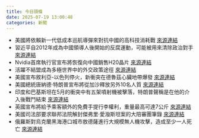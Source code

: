 ```yaml
---
title: 今日頭條
date: 2025-07-19 13:00:48
categories: 新聞            
---
```

- 美國將依賴新一代低成本巡航導彈來對抗中國的高科技消耗戰 [來源連結](https://asiatimes.com/2025/07/us-banking-on-cheap-missiles-to-narrow-china-war-gap/)
- 習近平自2012年成為中國領導人後開始的反腐運動，可能被用來清除政治對手 [來源連結](https://asiatimes.com/2025/07/signs-mount-xi-under-pressure-to-cede-some-power/)
- Nvidia首席執行官宣布將恢復向中國銷售H20晶片 [來源連結](https://asiatimes.com/2025/07/chinese-worry-nvidia-h20-chips-are-poisoned-wine-for-ai-industry/)
- 活躍不結盟成為多極世界中的外交政策途徑 [來源連結](https://asiatimes.com/2025/07/active-nonaligment-on-the-march-in-a-multipolar-world/)
- 美國宣布敘利亞-以色列停火，新衝突在德魯茲心臟地帶爆發 [來源連結](https://www.thehindu.com/news/the-hindu-morning-digest-july-19-2025/article69829085.ece)
- 美國總統唐納德·特朗普宣布將從加沙釋放另外10名人質 [來源連結](https://www.theguardian.com/world/live/2025/jul/19/israel-gaza-war-syria-middle-east-latest-news-hamas-benjamin-netanyahu-hostages)
- 印度和巴基斯坦在5月的衝突中有五架噴射機被擊落，特朗普聲稱是在他的介入後戰鬥結束 [來源連結](https://www.thehindu.com/news/international/five-jets-shot-down-during-india-pakistan-conflict-claims-us-president-donald-trump/article69830448.ece)
- 英國宣布將給予乘客額外的免費手提行李權利，重量最高可達7公斤 [來源連結](https://www.theguardian.com/business/2025/jul/19/from-liquids-to-border-queues-how-changes-at-uk-airports-will-affect-your-trip)
- 美國司法部要求聯邦法院解封傑弗里·愛潑斯坦案的大陪審團筆錄 [來源連結](https://www.theguardian.com/us-news/live/2025/jul/19/donald-trump-jeffrey-epstein-files-latest-news-wall-street-journal-ruper-murdoch-maga-us-politics)
- 俄羅斯對烏克蘭黑海港口城市敖德薩進行大規模無人機攻擊，造成至少一人死亡 [來源連結](https://www.theguardian.com/world/2025/jul/19/ukraine-war-briefing-eu-and-uk-increase-sanctions-on-russia-as-drone-strike-on-odesa-kills-one)



